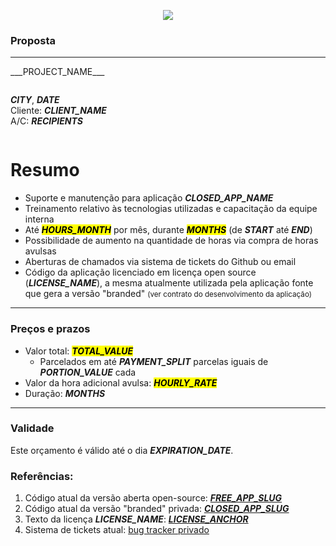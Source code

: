 <p style="text-align:center">
    <img src="___LOGO_PATH___" />
</p>

### Proposta

-----

<p class="lead">
___PROJECT_NAME___
</p>

<div class="columns">
    <div class="one-half column centered">

___CITY___, ___DATE___\
Cliente: **___CLIENT_NAME___**\
A/C: **___RECIPIENTS___**
    </div>
</div>

<div style="page-break-before: always;" />

Resumo
======

- Suporte e manutenção para aplicação ___CLOSED_APP_NAME___
- Treinamento relativo às tecnologias utilizadas e capacitação da equipe interna
- Até <mark>___HOURS_MONTH___</mark> por mês, durante <mark>___MONTHS___</mark> (de ___START___ até ___END___)
- Possibilidade de aumento na quantidade de horas via compra de horas avulsas
- Aberturas de chamados via sistema de tickets do Github ou email
- Código da aplicação licenciado em licença open source (___LICENSE_NAME___),
a mesma atualmente utilizada pela aplicação fonte que gera a versão "branded"
<small>(ver contrato do desenvolvimento da aplicação)</small>

---

### Preços e prazos

- Valor total: <mark>___TOTAL_VALUE___</mark>
    - Parcelados em até ___PAYMENT_SPLIT___ parcelas iguais de ___PORTION_VALUE___ cada
- Valor da hora adicional avulsa: <mark>___HOURLY_RATE___</mark>
- Duração: ___MONTHS___

---

### Validade

Este orçamento é válido até o dia ___EXPIRATION_DATE___.

<div style="page-break-before: always;" />

### Referências:

1. Código atual da versão aberta open-source: [___FREE_APP_SLUG___](___FREE_APP_REPO___)
2. Código atual da versão "branded" privada: [___CLOSED_APP_SLUG___](___CLOSED_APP_REPO___)
3. Texto da licença ___LICENSE_NAME___: [___LICENSE_ANCHOR___](___LICENSE_URL___)
4. Sistema de tickets atual: [bug tracker privado](___BUG_TRACKER_URL___)
